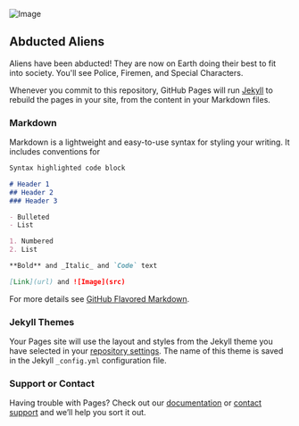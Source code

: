 ![Image](https://www.google.com/url?sa=i&url=https%3A%2F%2Fwww.travelmoneyoz.com%2Fblog%2Fnews-other%2Fimpact-alien-invasion-economy&psig=AOvVaw3OyHBW5i98P2siZatcgd_9&ust=1631470733990000&source=images&cd=vfe&ved=0CAsQjRxqFwoTCMjezrnE9_ICFQAAAAAdAAAAABAL)

## Abducted Aliens

Aliens have been abducted! They are now on Earth doing their best to fit into society. You'll see Police, Firemen, and Special Characters.

Whenever you commit to this repository, GitHub Pages will run [Jekyll](https://jekyllrb.com/) to rebuild the pages in your site, from the content in your Markdown files.

### Markdown

Markdown is a lightweight and easy-to-use syntax for styling your writing. It includes conventions for

```markdown
Syntax highlighted code block

# Header 1
## Header 2
### Header 3

- Bulleted
- List

1. Numbered
2. List

**Bold** and _Italic_ and `Code` text

[Link](url) and ![Image](src)
```

For more details see [GitHub Flavored Markdown](https://guides.github.com/features/mastering-markdown/).

### Jekyll Themes

Your Pages site will use the layout and styles from the Jekyll theme you have selected in your [repository settings](https://github.com/njbunting1/abductedaliens/settings/pages). The name of this theme is saved in the Jekyll `_config.yml` configuration file.

### Support or Contact

Having trouble with Pages? Check out our [documentation](https://docs.github.com/categories/github-pages-basics/) or [contact support](https://support.github.com/contact) and we’ll help you sort it out.
